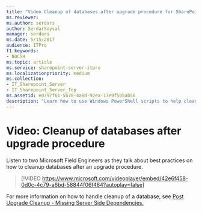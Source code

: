 ```yaml
---
title: "Video Cleanup of databases after upgrade procedure for SharePoint Server 2016"
ms.reviewer: 
ms.author: serdars
author: SerdarSoysal
manager: serdars
ms.date: 5/15/2017
audience: ITPro
f1.keywords:
- NOCSH
ms.topic: article
ms.service: sharepoint-server-itpro
ms.localizationpriority: medium
ms.collection:
- IT_Sharepoint_Server
- IT_Sharepoint_Server_Top
ms.assetid: e0797f61-5b78-4a8d-92ea-17e9f5b5ab56
description: "Learn how to use Windows PowerShell scripts to help cleaning up SharePoint Server 2016 databases after a successful upgrade procedure."
---
```


# Video: Cleanup of databases after upgrade procedure

Listen to two Microsoft Field Engineers as they talk about best practices on how to cleanup databases after an upgrade procedure. 
  
> [!VIDEO https://www.microsoft.com/videoplayer/embed/42e6f458-0d0c-4c79-a6bd-58844f06f484?autoplay=false]
  
For more information on how to handle cleanup of a database, see [Post Upgrade Cleanup - Missing Server Side Dependencies.](/archive/blogs/dawiese/post-upgrade-cleanup-missing-server-side-dependencies)
